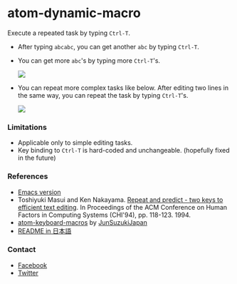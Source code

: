 # atom-dynamic-macro

Execute a repeated task by typing `Ctrl-T`.

* After typing `abcabc`, you can get another `abc` by typing `Ctrl-T`.
* You can get more `abc`'s by typing more `Ctrl-T`'s.

   ![](https://gyazo.com/6d64570bf46ceb78d45af3fb04051da5.gif)

* You can repeat more complex tasks like below.
After editing two lines in the same way,
you can repeat the task by typing `Ctrl-T`'s.
 
   ![](https://gyazo.com/2c17e47b7c5f2d917b1c7f6a955f7a90.gif)

### Limitations

* Applicable only to simple editing tasks.
* Key binding to `Ctrl-T` is hard-coded and unchangeable.
(hopefully fixed in the future)

### References

* [Emacs version](https://github.com/masui/DynamicMacro)
* Toshiyuki Masui and Ken Nakayama. [Repeat and predict - two keys to efficient text editing](http://www.pitecan.com/papers/CHI94/CHI94.pdf). In Proceedings of the ACM Conference on Human Factors in Computing Systems (CHI'94), pp. 118-123. 1994.
* [atom-keyboard-macros](https://atom.io/packages/atom-keyboard-macros) by [JunSuzukiJapan](https://atom.io/users/JunSuzukiJapan)
* [README in 日本語](https://github.com/masui/atom-dynamic-macro/blob/master/README_jp.md)

### Contact

* [Facebook](https://www.facebook.com/toshiyukimasui)
* [Twitter](https://twitter.com/masui)
